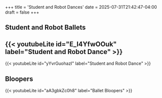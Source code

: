 +++
title = 'Student and Robot Dances'
date = 2025-07-31T21:42:47-04:00
draft = false
+++

## Student and Robot Ballets


{{< youtubeLite id="E_I4YfwOOuk" label="Student and Robot Dance" >}}
-

{{< youtubeLite id="yYvrGuohazI" label="Student and Robot Dance" >}}

## Bloopers


{{< youtubeLite id="aA3gbkZc0h8" label="Ballet Bloopers" >}}
